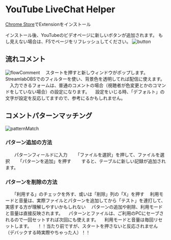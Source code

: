 # YouTube LiveChat Helper

[Chrome Store](https://chrome.google.com/webstore/detail/youtube-livechat-helper/dihhkdapcdefppaikipkkcfnaieagnmm)でExtensionをインストール

インストール後、YouTubeのビデオページに新しいボタンが追加されます。
もし見えない場合は、F5でページをリフレッシュしてください。
![button](https://octodex.github.com/images/yaktocat.png)

## 流れコメント
![flowComment](https://octodex.github.com/images/yaktocat.png)
　スタートを押すと新しウィンドウがポップします。StreamlabOBSでのフィルターを使い、背景色を透明してれば配信に使えます。
　入力できるフォームは、普通のコメントの場合（視聴者が色変更とかのコマンドをしていない場合）の設定になります。
　設定をいじる時、「デフォルト」の文字が設定を反応してますので、参考にるかもしれません。

## コメントパターンマッチング
![patternMatch](https://octodex.github.com/images/yaktocat.png)
### パターン追加の方法
　　パターンフィールドに入力
　　「ファイルを選択」を押して、ファイルを選択
　　「パターンを追加」を押す
　　すると、テーブルに新しい記録が追加されます。
### パターンを削除の方法
　　「利用する」のチェックを外す、或いは「削除」列の「X」を押す
　利用モードと音量は、実際ファイルとパターンを追加してから「テスト」を連打して、実感する方が理解しやすいかもしれない
　パターンの追加や削除、利用モードと音量は直接反映されます。
　パターンとファイルは、ご利用のPCにセーブされるので一回セットすれば次回にも使えます。
　利用モードと音量は毎回リセットします。
　！！当たり前ですが、スタートを押さないと反応されません（デバックする時実際やちゃった人）！！
